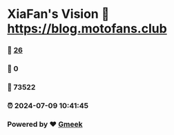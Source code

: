 # XiaFan's Vision :link: https://blog.motofans.club 
### :page_facing_up: [26](https://blog.motofans.club/tag.html) 
### :speech_balloon: 0 
### :hibiscus: 73522 
### :alarm_clock: 2024-07-09 10:41:45 
### Powered by :heart: [Gmeek](https://github.com/Meekdai/Gmeek)
